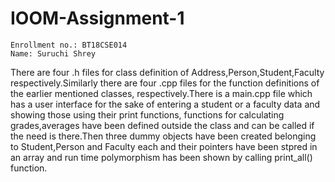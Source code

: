 # IOOM-Assignment-1

    Enrollment no.: BT18CSE014
    Name: Suruchi Shrey

There are four .h files for class definition of Address,Person,Student,Faculty respectively.Similarly there are four .cpp files for the function definitions of the earlier mentioned classes, respectively.There is a main.cpp file which has a user interface for the sake of entering a student or a faculty data and showing those using their print functions, functions for calculating grades,averages have been defined outside the class and can be called if the need is there.Then three dummy objects have been created belonging to Student,Person and Faculty each and their pointers have been stpred in an array and run time polymorphism has been shown by calling print_all() function.  
